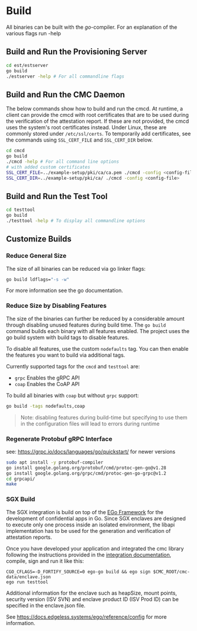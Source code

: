 # Build

All binaries can be built with the *go*-compiler. For an explanation of the various flags run
<binary> -help

## Build and Run the Provisioning Server

```sh
cd est/estserver
go build
./estserver -help # For all commandline flags
```

## Build and Run the CMC Daemon

The below commands show how to build and run the cmcd. At runtime, a client can provide the cmcd
with root certificates that are to be used during the verification of the attestation report. If
these are not provided, the cmcd uses the system's root certificates instead. Under Linux, these are
commonly stored under `/etc/ssl/certs`. To temporarily add certificates, see the commands
using `SSL_CERT_FILE` and `SSL_CERT_DIR` below.

```sh
cd cmcd
go build
./cmcd -help # For all command line options
# with added custom certificates
SSL_CERT_FILE=../example-setup/pki/ca/ca.pem ./cmcd -config <config-file>
SSL_CERT_DIR=../example-setup/pki/ca/ ./cmcd -config <config-file>
```

## Build and Run the Test Tool

```sh
cd testtool
go build
./testtool -help # To display all commandline options
```

## Customize Builds

### Reduce General Size

The size of all binaries can be reduced via go linker flags:
```sh
go build ldflags="-s -w"
```
For more information see the go documentation.

### Reduce Size by Disabling Features

The size of the binaries can further be reduced by a considerable amount through disabling
unused features during build time. The `go build` command builds each binary with all features
enabled. The project uses the go build system with build tags to disable features.

To disable all features, use the custom `nodefaults` tag. You can then enable the features you
want to build via additional tags.

Currently supported tags for the `cmcd` and `testtool` are:
- `grpc` Enables the gRPC API
- `coap` Enables the CoAP API

To build all binaries with `coap` but without `grpc` support:
```sh
go build -tags nodefaults,coap
```

> Note: disabling features during build-time but specifying to use them in the configuration files
> will lead to errors during runtime

### Regenerate Protobuf gRPC Interface

see: https://grpc.io/docs/languages/go/quickstart/ for newer versions

```sh
sudo apt install -y protobuf-compiler
go install google.golang.org/protobuf/cmd/protoc-gen-go@v1.28
go install google.golang.org/grpc/cmd/protoc-gen-go-grpc@v1.2
cd grpcapi/
make
```

### SGX Build

The SGX integration is build on top of the [EGo Framework](https://github.com/edgelesssys/ego) for the development of confidential apps in Go. 
Since SGX enclaves are designed to execute only one process inside an isolated environment, the libapi implementation has to be used for the generation and verification of attestation reports. 

Once you have developed your application and integrated the cmc library following the instructions provided in the [integration documentation](integration.md), compile, sign and run it like this: 
```
CGO_CFLAGS=-D_FORTIFY_SOURCE=0 ego-go build && ego sign $CMC_ROOT/cmc-data/enclave.json
ego run testtool
``` 

Additional information for the enclave such as heapSize, mount points, security version (ISV SVN) and enclave product ID (ISV Prod ID) can be specified in the enclave.json file. 

See https://docs.edgeless.systems/ego/reference/config for more information. 
